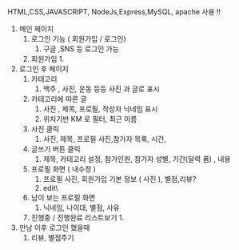 HTML,CSS,JAVASCRIPT, NodeJs,Express,MySQL, apache 사용 !!

1. 메인 페이지 
   1. 로그인 기능 ( 회원가입 / 로그인)
      1. 구글 ,SNS 등 로그인 가능
   2. 회원가입
      1. 
2. 로그인 후 페이지
   1. 카테고리
      1. 맥주 , 사진, 운동 등등 사진 과 글로 표시
   2. 카테고리에 따른 글
      1. 사진 , 제목, 프로필, 작성자 닉네임 표시
      2. 위치기반 KM 로  필터, 최근 이름
   3. 사진 클릭
      1. 사진, 제목, 프로필 사진,참가자 목록, 시간, 
   4. 글쓰기 버튼 클릭
      1. 제목, 카테고리 설정, 참가인원,  참가자 성별, 기간(달력 폼) , 내용
   5. 프로필 화면 ( 내수정 )
      1.  프로필 사진, 회원가입 기본 정보 ( 사진 ), 별점,리뷰?
      2. edit\
   6. 남이 보는 프로필 화면
      1. 닉네임, 나이대, 별점, 사유
   7. 진행중 / 진행완료 리스트보기
      1. 
3. 만남 이후 로그인 했을때
   1. 리뷰, 별점주기
